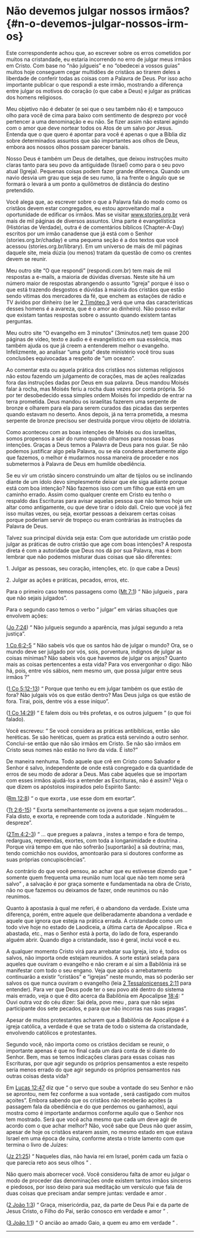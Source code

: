 # Não devemos julgar nossos irmãos? {#n-o-devemos-julgar-nossos-irm-os}

Este correspondente achou que, ao escrever sobre os erros cometidos por muitos na cristandade, eu estaria incorrendo no erro de julgar meus irmãos em Cristo. Com base no “não julgueis” e no “obedecei a vossos guias” muitos hoje conseguem cegar multidões de cristãos ao tirarem deles a liberdade de conferir todas as coisas com a Palavra de Deus. Por isso acho importante publicar o que respondi a este irmão, mostrando a diferença entre julgar os motivos do coração (o que cabe a Deus) e julgar as práticas dos homens religiosos.

Meu objetivo não é debater (e sei que o seu também não é) e tampouco olho para você de cima para baixo com sentimento de desprezo por você pertencer a uma denominação e eu não. Se fizer assim não estarei agindo com o amor que deve nortear todos os Atos de um salvo por Jesus. Entenda que o que quero é apontar para você é apenas o que a Bíblia diz sobre determinados assuntos que são importantes aos olhos de Deus, embora aos nossos olhos possam parecer banais.

Nosso Deus é também um Deus de detalhes, que deixou instruções muito claras tanto para seu povo da antiguidade (Israel) como para o seu povo atual (Igreja). Pequenas coisas podem fazer grande diferença. Quando um navio desvia um grau que seja de seu rumo, lá na frente o ângulo que se formará o levará a um ponto a quilômetros de distância do destino pretendido.

Você alega que, ao escrever sobre o que a Palavra fala do modo como os cristãos devem estar congregados, eu estou aproveitando mal a oportunidade de edificar os irmãos. Mas se visitar www.stories.org.br verá mais de mil páginas de diversos assuntos. Uma parte é evangelística (Histórias de Verdade), outra é de comentários bíblicos (Chapter-A-Day) escritos por um irmão canadense que já está com o Senhor (stories.org.br/chaday) e uma pequena seção é a dos textos que você acessou (stories.org.br/library). Em um universo de mais de mil páginas daquele site, meia dúzia (ou menos) tratam da questão de como os crentes devem se reunir.

Meu outro site “O que respondi” (respondi.com.br) tem mais de mil respostas a e-mails, a maioria de dúvidas diversas. Neste site há um número maior de respostas abrangendo o assunto “igreja” porque é isso o que está trazendo desgostos e dúvidas à maioria dos cristãos que estão sendo vítimas dos mercadores da fé, que enchem as estações de rádio e TV ávidos por dinheiro (se ler [2 Timóteo 3](http://bibliaonline.com.br/acf/2tm/3) verá que uma das características desses homens é a avareza, que é o amor ao dinheiro). Não posso evitar que existam tantas respostas sobre o assunto quando existem tantas perguntas.

Meu outro site “O evangelho em 3 minutos” (3minutos.net) tem quase 200 páginas de vídeo, texto e áudio e é evangelístico em sua essência, mas também ajuda os que já creem a entenderem melhor o evangelho. Infelizmente, ao analisar “uma gota” deste ministério você tirou suas conclusões equivocadas a respeito de “um oceano”.

Ao comentar esta ou aquela prática dos cristãos nos sistemas religiosos não estou fazendo um julgamento de corações, mas de ações realizadas fora das instruções dadas por Deus em sua palavra. Deus mandou Moisés falar à rocha, mas Moisés feriu a rocha duas vezes por conta própria. Só por ter desobedecido essa simples ordem Moisés foi impedido de entrar na terra prometida. Deus mandou os israelitas fazerem uma serpente de bronze e olharem para ela para serem curados das picadas das serpentes quando estavam no deserto. Anos depois, já na terra prometida, a mesma serpente de bronze precisou ser destruída porque virou objeto de idolatria.

Como aconteceu com as boas intenções de Moisés ou dos israelitas, somos propensos a sair do rumo quando olhamos para nossas boas intenções. Graças a Deus temos a Palavra de Deus para nos guiar. Se não podemos justificar algo pela Palavra, ou se ela condena abertamente algo que fazemos, o melhor é mudarmos nossa maneira de proceder e nos submetermos à Palavra de Deus em humilde obediência.

Se eu vir um cristão sincero construindo um altar de tijolos ou se inclinando diante de um ídolo devo simplesmente deixar que ele siga adiante porque está com boa intenção? Não fazemos isso com um filho que está em um caminho errado. Assim como qualquer crente em Cristo eu tenho o respaldo das Escrituras para avisar aquelas pessoa que não temos hoje um altar como antigamente, ou que deve tirar o ídolo dali. Creio que você já fez isso muitas vezes, ou seja, exortar pessoas a deixarem certas coisas porque poderiam servir de tropeço ou eram contrárias às instruções da Palavra de Deus.

Talvez sua principal dúvida seja esta: Com que autoridade um cristão pode julgar as práticas de outro cristão que age com boas intenções? A resposta direta é com a autoridade que Deus nos dá por sua Palavra, mas é bom lembrar que não podemos misturar duas coisas que são diferentes:

1\. Julgar as pessoas, seu coração, intenções, etc. (o que cabe a Deus)

2\. Julgar as ações e práticas, pecados, erros, etc.

Para o primeiro caso temos passagens como ([Mt 7:1](http://bibliaonline.com.br/acf/mt/7/1)) “ Não julgueis , para que não sejais julgados”.

Para o segundo caso temos o verbo “ julgar” em várias situações que envolvem ações:

([Jo 7:24](http://bibliaonline.com.br/acf/jo/7/24)) “ Não julgueis segundo a aparência, mas julgai segundo a reta justiça”.

[1 Co 6:2-5](http://bibliaonline.com.br/acf/1co/6/2-5) “ Não sabeis vós que os santos hão de julgar o mundo? Ora, se o mundo deve ser julgado por vós, sois, porventura, indignos de julgar as coisas mínimas? Não sabeis vós que havemos de julgar os anjos? Quanto mais as coisas pertencentes a esta vida? Para vos envergonhar o digo: Não há, pois, entre vós sábios, nem mesmo um, que possa julgar entre seus irmãos ?”

([1 Co 5:12-13](http://bibliaonline.com.br/acf/1co/5/12-13)) “ Porque que tenho eu em julgar também os que estão de fora? Não julgais vós os que estão dentro? Mas Deus julga os que estão de fora. Tirai, pois, dentre vós a esse iníquo”.

([1 Co 14:29](http://bibliaonline.com.br/acf/1co/14/29)) “ E falem dois ou três profetas, e os outros julguem ” (o que foi falado).

Você escreveu: “ Se você considera as práticas antibíblicas, então são heréticas. Se são heréticas, quem as pratica está servindo a outro senhor. Conclui-se então que não são irmãos em Cristo. Se não são irmãos em Cristo seus nomes não estão no livro da vida. É isto?”

De maneira nenhuma. Todo aquele que crê em Cristo como Salvador e Senhor é salvo, independente de onde está congregado e da quantidade de erros de seu modo de adorar a Deus. Mas cabe àqueles que se importam com esses irmãos ajudá-los a entender as Escrituras, não é assim? Veja o que dizem os apóstolos inspirados pelo Espírito Santo:

([Rm 12:8](http://bibliaonline.com.br/acf/rm/12/8)) “ o que exorta , use esse dom em exortar”.

([Tt 2:6-15](http://bibliaonline.com.br/acf/tt/2/6-15)) “ Exorta semelhantemente os jovens a que sejam moderados... Fala disto, e exorta, e repreende com toda a autoridade . Ninguém te despreze”.

([2Tm 4:2-3](http://bibliaonline.com.br/acf/2tm/4/2-3)) “ ... que pregues a palavra , instes a tempo e fora de tempo, redarguas, repreendas, exortes, com toda a longanimidade e doutrina . Porque virá tempo em que não sofrerão [suportarão] a sã doutrina; mas, tendo comichão nos ouvidos, amontoarão para si doutores conforme as suas próprias concupiscências”.

Ao contrário do que você pensou, ao achar que eu estivesse dizendo que “ somente quem frequenta uma reunião num local que não tem nome será salvo” , a salvação é por graça somente e fundamentada na obra de Cristo, não no que fazemos ou deixamos de fazer, onde reunimos ou não reunimos.

Quanto à apostasia à qual me referi, é o abandono da verdade. Existe uma diferença, porém, entre aquele que deliberadamente abandona a verdade e aquele que ignora que esteja na prática errada. A cristandade como um todo vive hoje no estado de Laodiceia, a última carta de Apocalipse . Rica e abastada, etc., mas o Senhor está à porta, do lado de fora, esperando alguém abrir. Quando digo a cristandade, isso é geral, inclui você e eu.

A qualquer momento Cristo virá para arrebatar sua Igreja, isto é, todos os salvos, não importa onde estejam reunidos. A sorte estará selada para aqueles que ouviram o evangelho e não creram e aí sim a Babilônia irá se manifestar com todo o seu engano. Veja que após o arrebatamento continuarão a existir “cristãos” e “igrejas” neste mundo, mas só poderão ser salvos os que nunca ouviram o evangelho (leia [2 Tessalonicenses 2:11](http://bibliaonline.com.br/acf/2ts/2/11) para entender). Para ver que Deus pode ter o seu povo até dentro do sistema mais errado, veja o que é dito acerca da Babilônia em Apocalipse [18:4](http://bibliaonline.com.br/acf/ap/18/4): “ Ouvi outra voz do céu dizer: Sai dela, povo meu , para que não sejas participante dos sete pecados, e para que não incorras nas suas pragas”.

Apesar de muitos protestantes acharem que a Babilônia de Apocalipse é a igreja católica, a verdade é que se trata de todo o sistema da cristandade, envolvendo católicos e protestantes.

Segundo você, não importa como os cristãos decidam se reunir, o importante apenas é que no final cada um dará conta de si diante do Senhor. Bem, mas se temos indicações claras para essas coisas nas Escrituras, por que agir segundo os próprios pensamentos a este respeito seria menos errado do que agir segundo os próprios pensamentos nas outras coisas desta vida?

Em [Lucas 12:47](http://bibliaonline.com.br/acf/lc/12/47) diz que “ o servo que soube a vontade do seu Senhor e não se aprontou, nem fez conforme a sua vontade , será castigado com muitos açoites”. Embora sabendo que os cristãos não receberão açoites (a passagem fala da obediência e do que perdemos ou ganhamos), aqui mostra como é importante andarmos conforme aquilo que o Senhor nos tem mostrado. Será que você acha mesmo que cada um deve agir de acordo com o que achar melhor? Não, você sabe que Deus não quer assim, apesar de hoje os cristãos estarem assim, no mesmo estado em que estava Israel em uma época de ruína, conforme atesta o triste lamento com que termina o livro de Juízes:

([Jz 21:25](http://bibliaonline.com.br/acf/jz/21/25)) “ Naqueles dias, não havia rei em Israel, porém cada um fazia o que parecia reto aos seus olhos ” .

Não quero mais aborrecer você. Você considerou falta de amor eu julgar o modo de proceder das denominações onde existem tantos irmãos sinceros e piedosos, por isso deixo para sua meditação um versículo que fala de duas coisas que precisam andar sempre juntas: verdade e amor .

([2 João 1:3](http://bibliaonline.com.br/acf/2jo/1/3)) “ Graça, misericórdia, paz, da parte de Deus Pai e da parte de Jesus Cristo, o Filho do Pai, serão conosco em verdade e amor ” .

([3 João 1:1](http://bibliaonline.com.br/acf/3jo/1/1)) “ O ancião ao amado Gaio, a quem eu amo em verdade ” .

*****